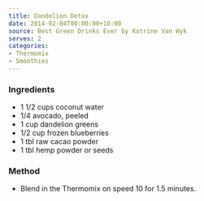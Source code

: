 ```yaml
---
title: Dandelion Detox
date: 2014-02-04T00:00:00+10:00
source: Best Green Drinks Ever by Katrine Van Wyk
serves: 2
categories:
- Thermomix
- Smoothies
---
```











### Ingredients

* 1 1/2 cups coconut water
* 1/4 avocado, peeled
* 1 cup dandelion greens
* 1/2 cup frozen blueberries
* 1 tbl raw cacao powder
* 1 tbl hemp powder or seeds

### Method

* Blend in the Thermomix on speed 10 for 1.5 minutes.
